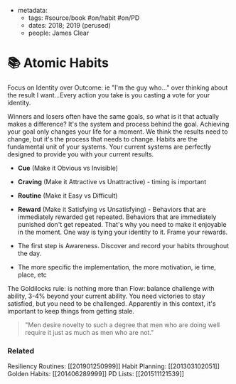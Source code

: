 - metadata:
	- tags: #source/book #on/habit #on/PD
	- dates: 2018; 2019 (perused)
	- people: James Clear

# 📚 Atomic Habits
Focus on Identity over Outcome: ie "I'm the guy who..." over thinking about the result I want...Every action you take is you casting a vote for your identity.

Winners and losers often have the same goals, so what is it that actually makes a difference? It's the system and process behind the goal. Achieving your goal only changes your life for a moment. We think the results need to change, but it's the process that needs to change. Habits are the fundamental unit of your systems. Your current systems are perfectly designed to provide you with your current results. 

- **Cue** (Make it Obvious vs Invisible)
- **Craving** (Make it Attractive vs Unattractive) - timing is important
- **Routine** (Make it Easy vs Difficult)
- **Reward** (Make it Satisfying vs Unsatisfying) - Behaviors that are immediately rewarded get repeated. Behaviors that are immediately punished don't get repeated. That's why you need to make it enjoyable in the moment. One way is tying your identity to it. Frame your rewards.

- The first step is Awareness. Discover and record your habits throughout the day.
- The more specific the implementation, the more motivation, ie time, place, etc

The Goldilocks rule: is nothing more than Flow: balance challenge with ability, 3-4% beyond your current ability. You need victories to stay satisfied, but you need to be challenged. Apparently in this context, it's important to keep things from getting stale.

> "Men desire novelty to such a degree that men who are doing well require it just as much as men who are not."

### Related
Resiliency Routines: [[201901250999]] 
Habit Planning: [[201303102051]] 
Golden Habits: [[201406289999]] 
PD Lists: [[201511121539]] 